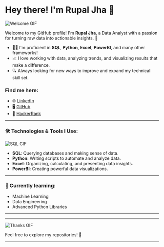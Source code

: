 # Hey there! I'm **Rupal Jha** 👋

![Welcome GIF](https://thumbs.dreamstime.com/b/modern-cartoon-illustration-woman-writing-software-code-developing-game-mobile-app-night-student-studying-316974289.jpg)

Welcome to my GitHub profile! I'm **Rupal Jha**, a Data Analyst with a passion for turning raw data into actionable insights. 🚀

- 👨‍💻 I'm proficient in **SQL**, **Python**, **Excel**, **PowerBI**, and many other frameworks!  
- 📈 I love working with data, analyzing trends, and visualizing results that make a difference.
- 🔍 Always looking for new ways to improve and expand my technical skill set.

### Find me here:
- 🌐 [LinkedIn](https://www.linkedin.com/in/rupal-jha)
- 🖥️ [GitHub](https://github.com/RupalJ-02)
- 🏅 [HackerRank](https://www.hackerrank.com/profile/rjhastudent)

---

### 🛠️ Technologies & Tools I Use:

![SQL GIF](https://t3.ftcdn.net/jpg/07/59/45/12/360_F_759451246_OGyz5y2S57Gi0oBCEpnRHz2qm1Ot574U.jpg)
- **SQL**: Querying databases and making sense of data.
- **Python**: Writing scripts to automate and analyze data.
- **Excel**: Organizing, calculating, and presenting data insights.
- **PowerBI**: Creating powerful data visualizations.

---

### 🌱 Currently learning:
- Machine Learning
- Data Engineering
- Advanced Python Libraries

---
---

![Thanks GIF](https://media.istockphoto.com/id/1362879594/vector/thank-you-neon-sign-on-brick-wall-background.jpg?s=612x612&w=0&k=20&c=1VRRnssOBYxxqT-NXVZOYJVXqLK2ECiGzlWWsyO8-XQ=)

Feel free to explore my repositories! 🚀
****
